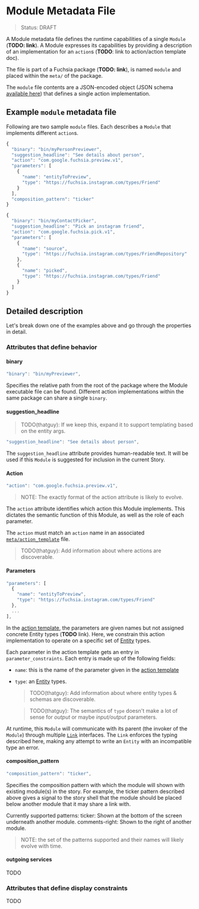 Module Metadata File
===
> Status: DRAFT

A Module metadata file defines the runtime capabilities of a single `Module`
(**TODO: link**). A Module expresses its capabilities by providing a description
of an implementation for an `action`s (**TODO**: link to action/action template doc).

The file is part of a Fuchsia package (**TODO: link**), is named `module` and
placed within the `meta/` of the package.

The `module` file contents are a JSON-encoded object (JSON schema [available
here](../../../build/module_manifest_schema.json)) that defines a
single action implementation.

## Example `module` metadata file

Following are two sample `module` files. Each describes a `Module` that
implements different `action`s.

```javascript
{
  "binary": "bin/myPersonPreviewer",
  "suggestion_headline": "See details about person",
  "action": "com.google.fuchsia.preview.v1",
  "parameters": [
    {
      "name": "entityToPreview",
      "type": "https://fuchsia.instagram.com/types/Friend"
    }
  ],
  "composition_pattern": "ticker"
}
```
```javascript
{
  "binary": "bin/myContactPicker",
  "suggestion_headline": "Pick an instagram friend",
  "action": "com.google.fuchsia.pick.v1",
  "parameters": [
    {
      "name": "source",
      "type": "https://fuchsia.instagram.com/types/FriendRepository"
    },
    {
      "name": "picked",
      "type": "https://fuchsia.instagram.com/types/Friend"
    }
  ]
}
```

## Detailed description

Let's break down one of the examples above and go through the properties in detail.

### Attributes that define behavior

#### binary

```javascript
"binary": "bin/myPreviewer",
```

Specifies the relative path from the root of the package where the Module
executable file can be found. Different action implementations within the same
package can share a single `binary`.

#### suggestion_headline

> TODO(thatguy): If we keep this, expand it to support 
> templating based on the entity args.

```javascript
"suggestion_headline": "See details about person",
```

The `suggestion_headline` attribute provides human-readable
text. It will be used if this `Module` is suggested for inclusion
in the current Story.

#### Action

```javascript
"action": "com.google.fuchsia.preview.v1",
```
> NOTE: The exactly format of the action attribute is likely to evolve.

The `action` attribute identifies which action this Module implements. This dictates the semantic function of this Module, as well as the role of each parameter.

The `action` must match an `action` name in an associated
[`meta/action_template`](action_template.md) file.

> TODO(thatguy): Add information about where actions are discoverable.

#### Parameters

```javascript
"parameters": [
  {
    "name": "entityToPreview",
    "type": "https://fuchsia.instagram.com/types/Friend"
  },
  ...
],
```

In the [action template](action_template.md), the parameters are given names but not
assigned concrete Entity types (**TODO** link). Here, we constrain this
action implementation to operate on a specific set of [Entity](../entity.md)
types.

Each parameter in the action template gets an entry in `parameter_constraints`. Each entry
is made up of the following fields:

* `name`: this is the name of the parameter given in the [action template](action_template.md)
* `type`: an [Entity](../entity.md) types.

   > TODO(thatguy): Add information about where entity types & schemas are discoverable.

   > TODO(thatguy): The semantics of `type` doesn't make a lot of sense for *output*
     or maybe *input/output* parameters.

At runtime, this `Module` will communicate with its parent (the invoker of the
`Module`) through multiple [`Link`](../../services/story/link.fidl) interfaces. The `Link` enforces the
typing described here, making any attempt to write an `Entity` with an
incompatible type an error.

#### composition_pattern

```javascript
"composition_pattern": "ticker",
```
Specifies the composition pattern with which the module will shown with existing module(s) in
the story. For example, the ticker pattern described above gives a signal to the story shell that
the module should be placed below another module that it may share a link with.

Currently supported patterns:
  ticker: Shown at the bottom of the screen underneath another module.
  comments-right: Shown to the right of another module.

> NOTE: the set of the patterns supported and their names will likely evolve with time.

#### outgoing services

TODO

### Attributes that define display constraints

TODO
